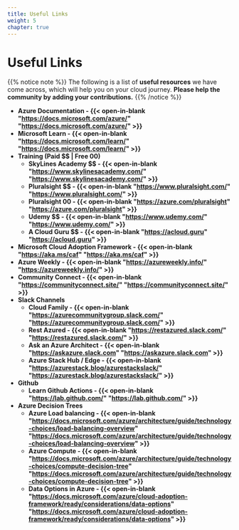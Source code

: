 ```yaml
---
title: Useful Links
weight: 5
chapter: true
---
```


# **Useful Links**

{{% notice note %}}
The following is a list of **useful resources** we have come across, which will help you on your cloud journey. 
**Please help the community by adding your contributions.**
{{% /notice %}}

+ **Azure Documentation - {{< open-in-blank "https://docs.microsoft.com/azure/" "https://docs.microsoft.com/azure/" >}}**
+ **Microsoft Learn -	{{< open-in-blank "https://docs.microsoft.com/learn/" "https://docs.microsoft.com/learn/" >}}**
+ **Training (Paid $$ | Free 00)**
	- **SkyLines Academy $$ - {{< open-in-blank "https://www.skylinesacademy.com/" "https://www.skylinesacademy.com/" >}}**
	- **Pluralsight $$ - {{< open-in-blank "https://www.pluralsight.com/" "https://www.pluralsight.com/" >}}**
	- **Pluralsight 00 - {{< open-in-blank "https://azure.com/pluralsight" "https://azure.com/pluralsight" >}}**
	- **Udemy $$ - {{< open-in-blank "https://www.udemy.com/" "https://www.udemy.com/" >}}**
	- **A Cloud Guru $$ - {{< open-in-blank "https://acloud.guru" "https://acloud.guru" >}}**
+ **Microsoft Cloud Adoption Framework - {{< open-in-blank "https://aka.ms/caf" "https://aka.ms/caf" >}}**
+ **Azure Weekly - {{< open-in-blank "https://azureweekly.info/" "https://azureweekly.info/" >}}**
+ **Community Connect - {{< open-in-blank "https://communityconnect.site/" "https://communityconnect.site/" >}}**
+ **Slack Channels**
  - **Cloud Family - {{< open-in-blank "https://azurecommunitygroup.slack.com/" "https://azurecommunitygroup.slack.com/" >}}**
  - **Rest Azured - {{< open-in-blank "https://restazured.slack.com/" "https://restazured.slack.com/" >}}**
  - **Ask an Azure Architect - {{< open-in-blank "https://askazure.slack.com" "https://askazure.slack.com" >}}**
  - **Azure Stack Hub / Edge - {{< open-in-blank "https://azurestack.blog/azurestackslack/" "https://azurestack.blog/azurestackslack/" >}}**
+ **Github**
  - **Learn Github Actions - {{< open-in-blank "https://lab.github.com/" "https://lab.github.com/" >}}**
+ **Azure Decision Trees**
  - **Azure Load balancing - {{< open-in-blank "https://docs.microsoft.com/azure/architecture/guide/technology-choices/load-balancing-overview" "https://docs.microsoft.com/azure/architecture/guide/technology-choices/load-balancing-overview" >}}**
  - **Azure Compute - {{< open-in-blank "https://docs.microsoft.com/azure/architecture/guide/technology-choices/compute-decision-tree" "https://docs.microsoft.com/azure/architecture/guide/technology-choices/compute-decision-tree" >}}**
  - **Data Options in Azure - {{< open-in-blank "https://docs.microsoft.com/azure/cloud-adoption-framework/ready/considerations/data-options" "https://docs.microsoft.com/azure/cloud-adoption-framework/ready/considerations/data-options" >}}**
